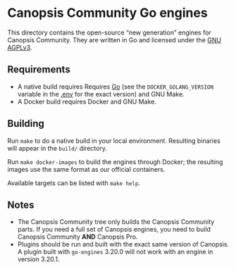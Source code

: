 # Canopsis Community Go engines

This directory contains the open-source “new generation” engines for Canopsis Community. They are written in Go and licensed under the [GNU AGPLv3](COPYING).

## Requirements

* A native build requires Requires [Go](https://golang.org/dl/) (see the `DOCKER_GOLANG_VERSION` variable in the [.env](.env) for the exact version) and GNU Make.
* A Docker build requires Docker and GNU Make.

## Building

Run `make` to do a native build in your local environment. Resulting binaries will appear in the `build/` directory.

Run `make docker-images` to build the engines through Docker; the resulting images use the same format as our official containers.

Available targets can be listed with `make help`.

## Notes

* The Canopsis Community tree only builds the Canopsis Community parts. If you need a full set of Canopsis engines, you need to build Canopsis Community **AND** Canopsis Pro.
* Plugins should be run and built with the exact same version of Canopsis. A plugin built with `go-engines` 3.20.0 will not work with an engine in version 3.20.1.
